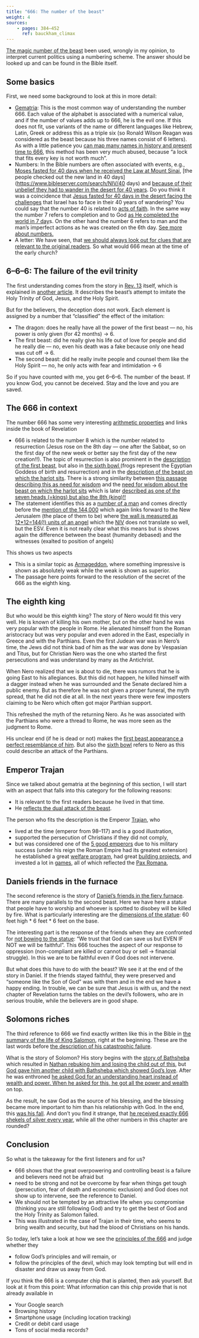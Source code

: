 ```yaml
---
title: "666: The number of the beast"
weight: 4
sources:
    - pages: 384–452
      ref: bauckham_climax
---
```


[The magic number of the beast](https://www.bibleserver.com/NIV/Revelation13%3A18) been used, wrongly in my opinion, to interpret current politics using a numbering scheme. The answer should be looked up and can be found in the Bible itself.

## Some basics

<a name="0630"></a>
First, we need some background to look at this in more detail:

- [Gematria](https://en.wikipedia.org/wiki/Gematria): This is the most common way of understanding the number 666. Each value of the alphabet is associated with a numerical value, and if the number of values adds up to 666, he is the evil one. If this does not fit, use variants of the name or different languages like Hebrew, Latin, Greek or address this as a triple six (so Ronald Wilson Reagan was considered as the beast because his three names consist of 6 letters). As with a little patience you [can map many names in history and present time to 666](https://en.wikipedia.org/wiki/Number_of_the_beast), this method has been very much abused, because “a lock that fits every key is not worth much”.
- Numbers: In the Bible numbers are often associated with events, e.g., [Moses fasted for 40 days when he received the Law at Mount Sinai](https://www.bibleserver.com/NIV/Exodus34%3A28), [the people checked out the new land in 40 days](https://www.bibleserver.com/search/NIV/40 days) and [because of their unbelief they had to wander in the desert for 40 years](https://www.bibleserver.com/NIV/Numbers14%3A34). Do you think it was a coincidence that [Jesus fasted for 40 days in the desert facing the challenges](https://www.bibleserver.com/NIV/Matthew4%3A1-11) that Israel has to face in their 40 years of wandering? You could say that the number 40 is related to [acts of faith](https://www.bibleserver.com/search/NIV/40%20days). In the same way the number 7 refers to completion and to God [as He completed the world in 7 day](https://www.bibleserver.com/NIV/Genesis2%3A1-3)s. On the other hand the number 6 refers to man and the man’s imperfect actions as he was created on the 6th day. [See more about numbers.](../../../../background/structure/expl/the-use-of-numbers-in-the-book-of-revelation)
- A letter: We have seen, that [we should always look out for clues that are relevant to the original readers](../../../../background/literature/expl/the-book-of-revelation-how-to-read-it). So what would 666 mean at the time of the early church?

## 6–6–6: The failure of the evil trinity

<a name="69b0"></a>
The first understanding comes from the story in [Rev. 13](https://www.bibleserver.com/NIV/Revelation13) itself, which is explained in [another article](../../../../content/beasts/expl/the-nature-of-the-beast-in-the-book-of-revelation). It describes the beast’s attempt to imitate the Holy Trinity of God, Jesus, and the Holy Spirit.

But for the believers, the deception does not work. Each element is assigned by a number that “classified” the effect of the imitation:

- The dragon: does he really have all the power of the first beast — no, his power is only given (for 42 months) -&gt; 6.
- The first beast: did he really give his life out of love for people and did he really die — no, even his death was a fake because only one head was cut off -&gt; 6.
- The second beast: did he really invite people and counsel them like the Holy Spirit — no, he only acts with fear and intimidation -&gt; 6

So if you have counted with me, you get 6–6–6. The number of the beast. If you know God, you cannot be deceived. Stay and the love and you are saved.

## The 666 in context

<a name="2def"></a>
The number 666 has some very interesting [arithmetic properties](../../../../background/structure/expl/the-use-of-numbers-in-the-book-of-revelation#6395) and links inside the book of Revelation

- 666 is related to the number 8 which is the number related to resurrection (Jesus rose on the 8th day — one after the Sabbat, so on the first day of the new week or better say the first day of the new creation!!). The topic of resurrection is also prominent in the [description of the first beast](https://www.bibleserver.com/NIV/Revelation13%3A3), but also in [the sixth bowl ](https://www.bibleserver.com/NIV/Revelation16%3A13)(frogs represent the Egyptian Goddess of birth and resurrection) and in the [description of the beast on which the harlot sits](https://www.bibleserver.com/NIV/Revelation18%3A11). There is a strong similarity between [this passage describing this as need for wisdom](https://biblehub.com/interlinear/revelation/13-18.htm) and the [need for wisdom about the beast on which the harlot sits](https://biblehub.com/interlinear/revelation/17-9.htm) which is later [described as one of the seven heads (=kings) but also the 8th (king)!!](https://www.bibleserver.com/NIV/Revelation17%3A11)
- The statement identifies this as a [number of a man](https://www.bibleserver.com/NIV/Revelation13%3A18) and comes directly before the [mention of the 144,000](https://www.bibleserver.com/NIV/Revelation14%3A1) which again links forward to the New Jerusalem (the place of them to be) where [the wall is measured as 12*12=144(!) units of an angel](https://biblehub.com/interlinear/revelation/21-17.htm) which the [NIV](https://www.bibleserver.com/NIV/Revelation21%3A17) does not translate so well, but the ESV. Even it is not really clear what this means but is shows again the difference between the beast (humanity debased) and the witnesses (exalted to position of angels)

This shows us two aspects

- This is a similar topic as [Armageddon](../../../../content/bowls/expl/the-key-to-armageddon), where something impressive is shown as absolutely weak while the weak is shown as superior.
- The passage here points forward to the resolution of the secret of the 666 as the eighth king.

## The eighth king

<a name="22e8"></a>
But who would be this eighth king? The story of Nero would fit this very well. He is known of killing his own mother, but on the other hand he was very popular with the people in Rome. He alienated himself from the Roman aristocracy but was very popular and even adored in the East, especially in Greece and with the Parthians. Even the first Judean war was in Nero’s time, the Jews did not think bad of him as the war was done by Vespasian and Titus, but for Christian Nero was the one who started the first persecutions and was understand by many as the Antichrist.

When Nero realized that we is about to die, there was rumors that he is going East to his allegiances. But this did not happen, he killed himself with a dagger instead when he was surrounded and the Senate declared him a public enemy. But as therefore he was not given a proper funeral, the myth spread, that he did not die at all. In the next years there were few imposters claiming to be Nero which often got major Parthian support.

This refreshed the myth of the returning Nero. As he was associated with the Parthians who were a thread to Rome, he was more seen as the judgment to Rome.

His unclear end (if he is dead or not) makes the [first beast appearance a perfect resemblance of him](https://www.bibleserver.com/NIV/Revelation13%3A3). But also the [sixth bowl](https://www.bibleserver.com/NIV/Revelation16%3A12) refers to Nero as this could describe an attack of the Parthians.

## Emperor Trajan

<a name="576c"></a>
Since we talked about gematria at the beginning of this section, I will start with an aspect that falls into this category for the following reasons:

- It is relevant to the first readers because he lived in that time.
- He [reflects the dual attack of the beast](../../../../content/beasts/expl/the-nature-of-the-beast-in-the-book-of-revelation).

The person who fits the description is the Emperor [Trajan](https://en.wikipedia.org/wiki/Trajan), who

- lived at the time (emperor from 98–117) and is a good illustration,
- supported the persecution of Christians if they did not comply,
- but was considered one of the [5 good emperors](https://en.wikipedia.org/wiki/Nerva%E2%80%93Antonine_dynasty#Five_Good_Emperors) due to his military success (under his reign the Roman Empire had its greatest extension) he established a great [welfare program](https://en.wikipedia.org/wiki/Alimenta), had great [building projects](https://en.wikipedia.org/wiki/Trajan#Building_projects), and invested a lot in [games](https://en.wikipedia.org/wiki/Trajan#Games), all of which reflected the [Pax Romana](https://en.wikipedia.org/wiki/Pax_Romana),

## Daniels friends in the furnace

<a name="9bcc"></a>
The second reference is the story of [Daniel’s friends in the fiery furnace](https://www.bibleserver.com/NIV/Daniel3). There are many parallels to the second beast. Here we have here a statue that people have to worship and whoever is spotted to disobey will be killed by fire. What is particularly interesting are the [dimensions of the statue](https://www.bibleserver.com/NIV/Daniel3%3A1): 60 feet high * 6 feet * 6 feet on the base.

The interesting part is the response of the friends when they are confronted for [not bowing to the statue](https://www.bibleserver.com/NIV/Daniel3%3A16-18): “We trust that God can save us but EVEN IF NOT we will be faithful”. This 666 touches the aspect of our response to oppression (non-compliant are killed or cannot buy or sell -&gt; financial struggle). In this we are to be faithful even if God does not intervene.

But what does this have to do with the beast? We see it at the end of the story in Daniel. If the friends stayed faithful, they were preserved and “someone like the Son of God” was with them and in the end we have a happy ending. In trouble, we can be sure that Jesus is with us, and the next chapter of Revelation turns the tables on the devil’s followers, who are in serious trouble, while the believers are in good shape.

## Solomons riches

<a name="719b"></a>
The third reference to 666 we find exactly written like this in the Bible in [the summary of the life of King Salomon](https://www.bibleserver.com/NIV/1%20Kings10%3A14-29), right at the beginning. These are the last words before [the description of his catastrophic failure](https://www.bibleserver.com/NIV/1%20Kings11%3A1-13).

What is the story of Solomon? His story begins with the [story of Bathsheba](https://www.bibleserver.com/NIV/2%20Samuel11) which resulted in [Nathan rebuking him and losing the child out of this](https://www.bibleserver.com/NIV/2%20Samuel12%3A1-23), but [God gave him another child with Bathsheba which showed God’s love](https://www.bibleserver.com/NIV/2%20Samuel12%3A24-25). After he was enthroned [he asked God for an understanding heart instead of wealth and power. When he asked for this, he got all the power and wealth](https://www.bibleserver.com/NIV/1%20Kings3) on top.

As the result, he saw God as the source of his blessing, and the blessing became more important to him than his relationship with God. In the end, this [was his fall](https://www.bibleserver.com/NIV/1%20Kings11%3A1-13). And don’t you find it strange, that [he received exactly 666 shekels of silver every year](https://www.bibleserver.com/NIV/1%20Kings10%3A14), while all the other numbers in this chapter are rounded?

## Conclusion

<a name="89a3"></a>
So what is the takeaway for the first listeners and for us?

- 666 shows that the great overpowering and controlling beast is a failure and believers need not be afraid but
- need to be strong and not be overcome by fear when things get tough (persecution, fear of death and economic exclusion) and God does not show up to intervene, see the reference to Daniel.
- We should not be tempted by an attractive life when you compromise (thinking you are still following God) and try to get the best of God and the Holy Trinity as Salomon failed.
- This was illustrated in the case of Trajan in their time, who seems to bring wealth and security, but had the blood of Christians on his hands.

So today, let’s take a look at how we see the [principles of the 666](../../../../content/beasts/expl/the-nature-of-the-beast-in-the-book-of-revelation) and judge whether they

- follow God’s principles and will remain, or
- follow the principles of the devil, which may look tempting but will end in disaster and draw us away from God.

If you think the 666 is a computer chip that is planted, then ask yourself. But look at it from this point: What information can this chip provide that is not already available in

- Your Google search
- Browsing history
- Smartphone usage (including location tracking)
- Credit or debit card usage
- Tons of social media records?
